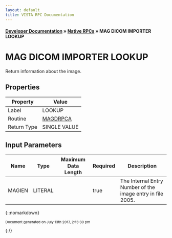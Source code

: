 ```yaml
---
layout: default
title: VISTA RPC Documentation
---
```


#### [Developer Documentation](../index) &#187; [Native RPCs](TableOfContents) &#187; MAG DICOM IMPORTER LOOKUP<br/>
# MAG DICOM IMPORTER LOOKUP

Return information about the image.

## Properties

Property | Value
--- | ---
Label | LOOKUP
Routine | [MAGDRPCA](http://code.osehra.org/dox/Routine_MAGDRPCA_source.html)
Return Type | SINGLE VALUE


## Input Parameters

Name | Type | Maximum Data Length | Required | Description
--- | --- | --- | --- | ---
MAGIEN | LITERAL |  | true | The Internal Entry Number of the image entry in file 2005.



{::nomarkdown} <br/><p style="font-size: 11px">Document generated on July 13th 2017, 2:13:30 pm</p>{:/}